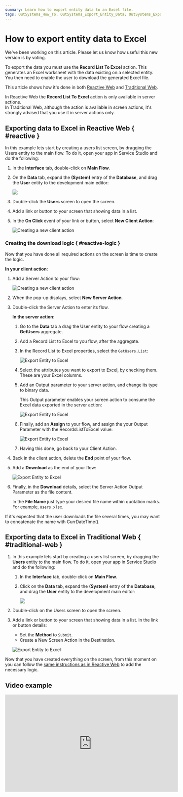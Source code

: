 ```yaml
---
summary: Learn how to export entity data to an Excel file.
tags: OutSystems_How_To; OutSystems_Export_Entity_Data; OutSystems_Export_Entity_Data_Excel, Excel, Entities
---
```


# How to export entity data to Excel


<div class="info" markdown="1">

We've been working on this article. Please let us know how useful this new version is by voting.

</div>

To export the data you must use the **Record List To Excel** action. This generates an Excel worksheet with the data existing on a selected entity. You then need to enable the user to download the generated Excel file.

This article shows how it's done in both [Reactive Web](#reactive) and [Traditional Web](#traditional-web).

<div class="info" markdown="1">

In Reactive Web the **Record List To Excel** action is only available in server actions.  
In Traditional Web, although the action is available in screen actions, it's strongly advised that you use it in server actions only.

</div>

## Exporting data to Excel in Reactive Web { #reactive }

In this example lets start by creating a users list screen, by dragging the Users entity to the main flow. To do it, open your app in Service Studio and do the following:

1. In the **Interface** tab, double-click on **Main Flow**.

1. On the **Data** tab, expand the **(System)** entry of the **Database**, and drag the **User** entity to the development main editor:

    ![](images/create_screen_ss.png?width=900) 

1. Double-click the **Users** screen to open the screen.

1. Add a link or button to your screen that showing data in a list.

1. In the **On Click** event of your link or button, select **New Client Action**:

    ![Creating a new client action](images/create_screen_action_ss.png)

### Creating the download logic { #reactive-logic }

Now that you have done all required actions on the screen is time to create the logic.

**In your client action:**

1. Add a Server Action to your flow:

    ![Creating a new client action](images/client_action_excel_ss.png)

1. When the pop-up displays, select **New Server Action**.

1. Double-click the Server Action to enter its flow.

    **In the server action:**

    1. Go to the **Data** tab a drag the User entity to your flow creating a **GetUsers** aggregate.

    1. Add a Record List to Excel to you flow, after the aggregate.

    1. In the Record List to Excel properties, select the `GetUsers.List`:

        ![Export Entity to Excel](images/record_list_excel_details_ss.png)

    1. Select the attributes you want to export to Excel, by checking them. These are your Excel columns.

    1. Add an Output parameter to your server action, and change its type to binary data.

        This Output parameter enables your screen action to consume the Excel data exported in the server action:

        ![Export Entity to Excel](images/output_parameter_details_ss.png)

    1. Finally, add an **Assign** to your flow, and assign the your Output Parameter with the RecordsListToExcel value:

        ![Export Entity to Excel](images/assign_excel_list_ss.png)

    1. Having this done, go back to your Client Action.

1. Back in the client action, delete the **End** point of your flow.

1. Add a **Download** as the end of your flow:

    ![Export Entity to Excel](images/download_action_excel_ss.png)

1. Finally, in the **Download** details, select the Server Action Output Parameter as the file content.

    In the **File Name** just type your desired file name within quotation marks. For example, `Users.xlsx`.

<div class="info" markdown="1">  

If it's expected that the user downloads the file several times, you may want to concatenate the name with CurrDateTime().

</div>

## Exporting data to Excel in Traditional Web { #traditional-web }

1. In this example lets start by creating a users list screen, by dragging the **Users** entity to the main flow. To do it, open your app in Service Studio and do the following:

    1. In the **Interface** tab, double-click on **Main Flow**.

    1. Click on the **Data** tab, expand the **(System)** entry of the **Database**, and drag the **User** entity to the development main editor:

        ![](images/create_screen_ss.png)

1. Double-click on the Users screen to open the screen.

1. Add a link or button to your screen that showing data in a list. In the link or button details:

    * Set the **Method** to `Submit`.
    * Create a New Screen Action in the Destination.

    ![Export Entity to Excel](images/export_entity_data_to_excel1.png)

Now that you have created everything on the screen, from this moment on you can follow the [same instructions as in Reactive Web](#reactive-logic) to add the necessary logic.

## Video example

<iframe width="560" height="315" src="https://www.youtube.com/embed/tFrD54mhgiM" frameborder="0" allow="accelerometer; autoplay; encrypted-media; gyroscope; picture-in-picture" allowfullscreen="allowfullscreen"></iframe>
